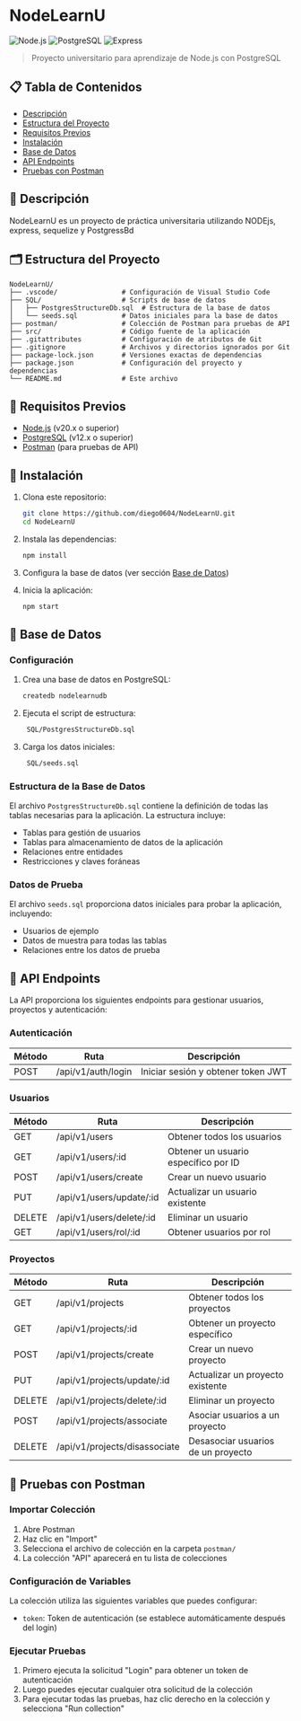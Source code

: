 # NodeLearnU

![Node.js](https://img.shields.io/badge/Node.js-339933?style=for-the-badge&logo=nodedotjs&logoColor=white)
![PostgreSQL](https://img.shields.io/badge/PostgreSQL-316192?style=for-the-badge&logo=postgresql&logoColor=white)
![Express](https://img.shields.io/badge/Express.js-000000?style=for-the-badge&logo=express&logoColor=white)

> Proyecto universitario para aprendizaje de Node.js con PostgreSQL

## 📋 Tabla de Contenidos

- [Descripción](#descripción)
- [Estructura del Proyecto](#estructura-del-proyecto)
- [Requisitos Previos](#requisitos-previos)
- [Instalación](#instalación)
- [Base de Datos](#base-de-datos)
- [API Endpoints](#api-endpoints)
- [Pruebas con Postman](#pruebas-con-postman)

## 📝 Descripción

NodeLearnU es un proyecto de práctica universitaria utilizando NODEjs, express, sequelize y PostgressBd

## 🗂️ Estructura del Proyecto

```
NodeLearnU/
├── .vscode/                # Configuración de Visual Studio Code
├── SQL/                    # Scripts de base de datos
│   ├── PostgresStructureDb.sql  # Estructura de la base de datos
│   └── seeds.sql           # Datos iniciales para la base de datos
├── postman/                # Colección de Postman para pruebas de API
├── src/                    # Código fuente de la aplicación
├── .gitattributes          # Configuración de atributos de Git
├── .gitignore              # Archivos y directorios ignorados por Git
├── package-lock.json       # Versiones exactas de dependencias
├── package.json            # Configuración del proyecto y dependencias
└── README.md               # Este archivo
```

## 🔧 Requisitos Previos

- [Node.js](https://nodejs.org/) (v20.x o superior)
- [PostgreSQL](https://www.postgresql.org/) (v12.x o superior)
- [Postman](https://www.postman.com/) (para pruebas de API)

## 🚀 Instalación

1. Clona este repositorio:
   ```bash
   git clone https://github.com/diego0604/NodeLearnU.git
   cd NodeLearnU
   ```

2. Instala las dependencias:
   ```bash
   npm install
   ```

3. Configura la base de datos (ver sección [Base de Datos](#base-de-datos))

4. Inicia la aplicación:
   ```bash
   npm start
   ```

## 💾 Base de Datos

### Configuración

1. Crea una base de datos en PostgreSQL:
   ```bash
   createdb nodelearnudb
   ```

2. Ejecuta el script de estructura:
   ```bash
    SQL/PostgresStructureDb.sql
   ```

3. Carga los datos iniciales:
   ```bash
    SQL/seeds.sql
   ```

### Estructura de la Base de Datos

El archivo `PostgresStructureDb.sql` contiene la definición de todas las tablas necesarias para la aplicación. La estructura incluye:

- Tablas para gestión de usuarios
- Tablas para almacenamiento de datos de la aplicación
- Relaciones entre entidades
- Restricciones y claves foráneas

### Datos de Prueba

El archivo `seeds.sql` proporciona datos iniciales para probar la aplicación, incluyendo:

- Usuarios de ejemplo
- Datos de muestra para todas las tablas
- Relaciones entre los datos de prueba

## 📡 API Endpoints

La API proporciona los siguientes endpoints para gestionar usuarios, proyectos y autenticación:

### Autenticación

| Método | Ruta | Descripción |
|--------|------|-------------|
| POST   | /api/v1/auth/login | Iniciar sesión y obtener token JWT |

### Usuarios

| Método | Ruta | Descripción |
|--------|------|-------------|
| GET    | /api/v1/users | Obtener todos los usuarios |
| GET    | /api/v1/users/:id | Obtener un usuario específico por ID |
| POST   | /api/v1/users/create | Crear un nuevo usuario |
| PUT    | /api/v1/users/update/:id | Actualizar un usuario existente |
| DELETE | /api/v1/users/delete/:id | Eliminar un usuario |
| GET    | /api/v1/users/rol/:id | Obtener usuarios por rol |

### Proyectos

| Método | Ruta | Descripción |
|--------|------|-------------|
| GET    | /api/v1/projects | Obtener todos los proyectos |
| GET    | /api/v1/projects/:id | Obtener un proyecto específico |
| POST   | /api/v1/projects/create | Crear un nuevo proyecto |
| PUT    | /api/v1/projects/update/:id | Actualizar un proyecto existente |
| DELETE | /api/v1/projects/delete/:id | Eliminar un proyecto |
| POST   | /api/v1/projects/associate | Asociar usuarios a un proyecto |
| DELETE | /api/v1/projects/disassociate | Desasociar usuarios de un proyecto |
## 🧪 Pruebas con Postman

### Importar Colección

1. Abre Postman
2. Haz clic en "Import"
3. Selecciona el archivo de colección en la carpeta `postman/`
4. La colección "API" aparecerá en tu lista de colecciones

### Configuración de Variables

La colección utiliza las siguientes variables que puedes configurar:

- `token`: Token de autenticación (se establece automáticamente después del login)

### Ejecutar Pruebas

1. Primero ejecuta la solicitud "Login" para obtener un token de autenticación
2. Luego puedes ejecutar cualquier otra solicitud de la colección
3. Para ejecutar todas las pruebas, haz clic derecho en la colección y selecciona "Run collection"
